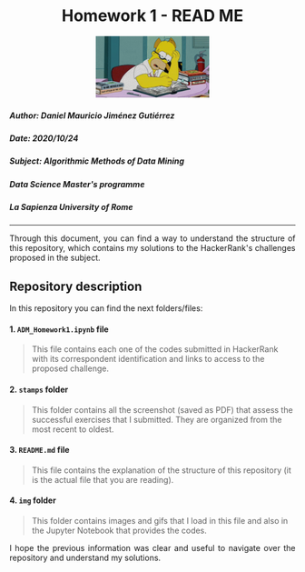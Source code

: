 <h1><center>Homework 1 - READ ME</center></h1> 
<center><img src="img/homer_reading.gif" alt="Drawing" style="width: 200px;"/></center>

##### **Author:** Daniel Mauricio Jiménez Gutiérrez
##### **Date:** 2020/10/24
##### **Subject:** Algorithmic Methods of Data Mining
##### **Data Science Master's programme**
##### **La Sapienza University of Rome**
_____

<div style="text-align: justify "> Through this document, you can find a way to understand the structure of this repository, which contains my solutions to the HackerRank's challenges proposed in the subject.
 </div>

## Repository description

In this repository you can find the next folders/files:

#### 1. `ADM_Homework1.ipynb` file

> This file contains each one of the codes submitted in HackerRank with its correspondent identification and links to access to the proposed challenge.

#### 2. `stamps` folder
> This folder contains all the screenshot (saved as PDF) that assess the successful exercises that I submitted. They are organized from the most recent to oldest.

#### 3. `README.md` file
> This file contains the explanation of the structure of this repository (it is the actual file that you are reading).

#### 4. `img` folder
> This folder contains images and gifs that I load in this file and also in the Jupyter Notebook that provides the codes.

<div style="text-align: justify ">I hope the previous information was clear and useful to navigate over the repository and understand my solutions. </div>
